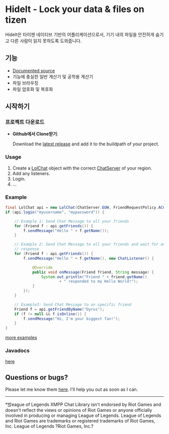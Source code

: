 HideIt - Lock your data & files on tizen
===================================

HideIt은 타이젠 네이티브 기반의 어플리케이션으로서, 기기 내의 파일을 안전하게 숨기고 다른 사람이 읽지 못하도록 도와줍니다.

## 기능

- [Documented source](http://www.javadoc.io/doc/com.github.theholywaffle/lolchatapi)
- 기능에 충실한 일반 계산기 및 공학용 계산기
- 파일 브라우징
- 파일 암호화 및 복호화

## 시작하기

### 프로젝트 다운로드

- **Github에서 Clone받기**: 

   Download the <a href="https://repository.sonatype.org/service/local/artifact/maven/redirect?r=central-proxy&g=com.github.theholywaffle&a=lolchatapi&v=LATEST&c=with-dependencies" target="_blank">latest release</a> and add it to the buildpath of your project. 

### Usage

1. Create a [LolChat](src/main/java/com/github/theholywaffle/lolchatapi/LolChat.java) object with the correct [ChatServer](src/main/java/com/github/theholywaffle/lolchatapi/ChatServer.java) of your region.
2. Add any listeners.
3. Login.
4. ...

### Example

```java
final LolChat api = new LolChat(ChatServer.EUW, FriendRequestPolicy.ACCEPT_ALL, new RiotApiKey("RIOT-API-KEY", RateLimit.DEFAULT));
if (api.login("myusername", "mypassword")) {

	// Example 1: Send Chat Message to all your friends
	for (Friend f : api.getFriends()) {
		f.sendMessage("Hello " + f.getName());
	}

	// Example 2: Send Chat Message to all your friends and wait for an
	// response
	for (Friend f : api.getFriends()) {
		f.sendMessage("Hello " + f.getName(), new ChatListener() {

			@Override
			public void onMessage(Friend friend, String message) {
				System.out.println("Friend " + friend.getName()
						+ " responded to my Hello World!");
			}
		});
	}

	// Example3: Send Chat Message to an specific friend
	Friend f = api.getFriendByName("Dyrus");
	if (f != null && f.isOnline()) {
		f.sendMessage("Hi, I'm your biggest fan!");
	}
}
```

[more examples](example)

### Javadocs

[here](http://www.javadoc.io/doc/com.github.theholywaffle/lolchatapi)

## Questions or bugs?

Please let me know them [here](../../issues). I'll help you out as soon as I can.

___
*밚eague of Legends XMPP Chat Library isn't endorsed by Riot Games and doesn't reflect the views or opinions of Riot Games or anyone officially involved in producing or managing League of Legends. League of Legends and Riot Games are trademarks or registered trademarks of Riot Games, Inc. League of Legends ?Riot Games, Inc.?
